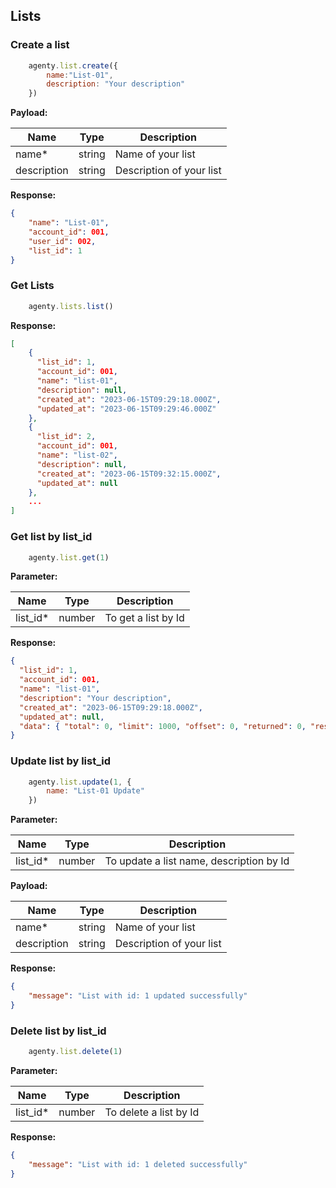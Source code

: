 ## Lists

### Create a list
```js
    agenty.list.create({
        name:"List-01",
        description: "Your description"
    })
```
**Payload:**

| Name        | Type   | Description              |
| ----------- | ------ | ------------------------ |
| name*       | string | Name of your list        |
| description | string | Description of your list |

**Response:**
```json
{ 
    "name": "List-01", 
    "account_id": 001, 
    "user_id": 002, 
    "list_id": 1
}
```

### Get Lists
```js 
    agenty.lists.list()
```

**Response:**
```json
[
    {
      "list_id": 1,
      "account_id": 001,
      "name": "list-01",
      "description": null,
      "created_at": "2023-06-15T09:29:18.000Z",
      "updated_at": "2023-06-15T09:29:46.000Z"
    },
    {
      "list_id": 2,
      "account_id": 001,
      "name": "list-02",
      "description": null,
      "created_at": "2023-06-15T09:32:15.000Z",
      "updated_at": null
    },
    ...
]
```

### Get list by list_id
```js
    agenty.list.get(1)
```

**Parameter:**

| Name     | Type   | Description         |
| -------- | ------ | ------------------- |
| list_id* | number | To get a list by Id |


**Response:**
```json
{
  "list_id": 1,
  "account_id": 001,
  "name": "list-01",
  "description": "Your description",
  "created_at": "2023-06-15T09:29:18.000Z",
  "updated_at": null,
  "data": { "total": 0, "limit": 1000, "offset": 0, "returned": 0, "result": [] }
}
```

### Update list by list_id
```js
    agenty.list.update(1, {
        name: "List-01 Update"
    })
```

**Parameter:**

| Name     | Type   | Description                              |
| -------- | ------ | ---------------------------------------- |
| list_id* | number | To update a list name, description by Id |


**Payload:**

| Name        | Type   | Description              |
| ----------- | ------ | ------------------------ |
| name*       | string | Name of your list        |
| description | string | Description of your list |


**Response:**
```json
{ 
    "message": "List with id: 1 updated successfully" 
}
```

### Delete list by list_id
```js
    agenty.list.delete(1)
```

**Parameter:**

| Name     | Type   | Description            |
| -------- | ------ | ---------------------- |
| list_id* | number | To delete a list by Id |


**Response:**
```json
{ 
    "message": "List with id: 1 deleted successfully" 
}
```
